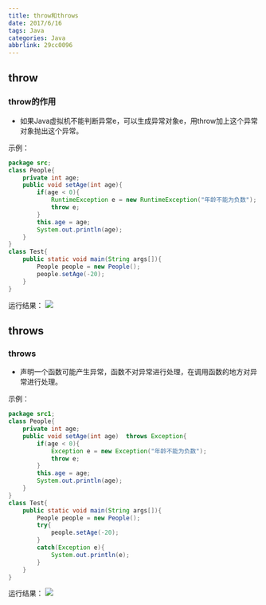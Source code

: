 ```yaml
---
title: throw和throws
date: 2017/6/16
tags: Java
categories: Java
abbrlink: 29cc0096
---
```


## throw ##
### throw的作用 ###

- 如果Java虚拟机不能判断异常e，可以生成异常对象e，用throw加上这个异常对象抛出这个异常。
>
示例：
```java
package src;
class People{
	private int age;
	public void setAge(int age){
		if(age < 0){
			RuntimeException e = new RuntimeException("年龄不能为负数");
			throw e;
		}
		this.age = age;
		System.out.println(age);
	}
}
class Test{
	public static void main(String args[]){
		People people = new People();
		people.setAge(-20);
	}
}
```

运行结果：
![](http://i.imgur.com/hSqdO9z.png)


##  throws ##
### throws ###

- 声明一个函数可能产生异常，函数不对异常进行处理，在调用函数的地方对异常进行处理。
>
示例：
```java
package src1;
class People{
	private int age;
	public void setAge(int age)  throws Exception{
		if(age < 0){
			Exception e = new Exception("年龄不能为负数");
			throw e;
		}
		this.age = age;
		System.out.println(age);
	}
}
class Test{
	public static void main(String args[]){
		People people = new People();
		try{
			people.setAge(-20);
		}
		catch(Exception e){
			System.out.println(e);
		}
	}
}
```
运行结果：
![](http://i.imgur.com/wJqKdCu.png)